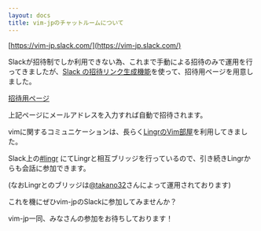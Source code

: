 ```yaml
---
layout: docs
title: vim-jpのチャットルームについて
---
```


[https://vim-jp.slack.com/](https://vim-jp.slack.com/)

Slackが招待制でしか利用できない為、これまで手動による招待のみで運用を行ってきましたが、[Slack の招待リンク生成機能](https://get.slack.help/hc/ja/articles/201330256-%E3%83%AF%E3%83%BC%E3%82%AF%E3%82%B9%E3%83%9A%E3%83%BC%E3%82%B9%E3%81%AB%E6%96%B0%E8%A6%8F%E3%83%A1%E3%83%B3%E3%83%90%E3%83%BC%E3%82%92%E6%8B%9B%E5%BE%85%E3%81%99%E3%82%8B#%E6%8B%9B%E5%BE%85%E3%83%AA%E3%83%B3%E3%82%AF%E3%82%92%E5%85%B1%E6%9C%89%E3%81%99%E3%82%8B-)を使って、招待用ページを用意しました。

[招待用ページ](https://vim-jp.slack.com/join/shared_invite/enQtMzk2NDI1NjMwNTc5LWJhNDBiMDFlYzk4MzBiM2EyZWFiYTFjYTE0ZDk1MWJiNGZiMjRmNmQ3OTEyNjBkNjJhODJiNGRhYmZiNTcyMjA)

上記ページにメールアドレスを入力すれば自動で招待されます。

vimに関するコミュニケーションは、長らく[LingrのVim部屋](http://lingr.com/room/vim)を利用してきました。

Slack上の[#lingr](https://vim-jp.slackarchive.io/lingr) にてLingrと相互ブリッジを行っているので、引き続きLingrからも会話に参加できます。

(なおLingrとのブリッジは[@takano32](https://github.com/takano32)さんによって運用されております)

これを機にぜひvim-jpのSlackに参加してみませんか？

vim-jp一同、みなさんの参加をお待ちしております！
